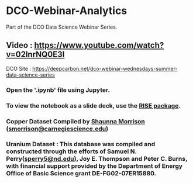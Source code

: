 # DCO-Webinar-Analytics
Part of the DCO Data Science Webinar Series.

## Video : https://www.youtube.com/watch?v=02lnrNQ0E3I

DCO Site : https://deepcarbon.net/dco-webinar-wednesdays-summer-data-science-series

### Open the '.ipynb' file using Jupyter.

### To view the notebook as a slide deck, use the [RISE package](https://github.com/damianavila/RISE).

### Copper Dataset Compiled by [Shaunna Morrison](https://github.com/Shaunnamm) (smorrison@carnegiescience.edu)
### Uranium Dataset : This database was compiled and constructed through the efforts of Samuel N. Perry(sperry5@nd.edu), Joy E. Thompson and Peter C. Burns, with financial support provided by the Department of Energy Office of Basic Science grant DE-FG02-07ER15880.
